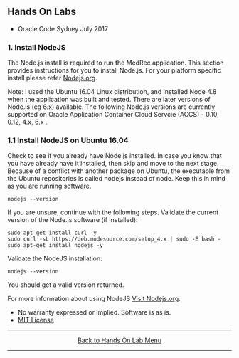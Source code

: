 ## Hands On Labs

- Oracle Code Sydney July 2017

### 1. Install NodeJS

The Node.js install is required to run the MedRec application.
This section provides instructions for you to install Node.js. 
For your platform specific install please refer [Nodejs.org](https://nodejs.org/en/download/). 

Note: I used the Ubuntu 16.04 Linux distribution, and installed Node 4.8 when the application was built and tested. There are later versions of Node.js (eg 6.x) available. The following Node.js versions are currently supported on Oracle Application Container Cloud Servcie (ACCS) - 0.10, 0.12, 4.x, 6.x .

### 1.1 Install NodeJS on Ubuntu 16.04

Check to see if you already have Node.js installed.
In case you know that you have already have it installed, then skip and move to the next stage.
Because of a conflict with another package on Ubuntu, the executable from the Ubuntu repositories is called nodejs instead of node. Keep this in mind as you are running software.

``` nodejs --version ```

If you are unsure, continue with the following steps.
Validate the current version of the Node.js software (if installed):

``` 
sudo apt-get install curl -y
sudo curl -sL https://deb.nodesource.com/setup_4.x | sudo -E bash -
sudo apt-get install nodejs -y 
```

Validate the NodeJS installation:

``` nodejs --version ```

You should get a valid version returned. 

For more information about using NodeJS [Visit Nodejs.org](https://nodejs.org/en/download/). 

* No warranty expressed or implied.  Software is as is.
* [MIT License](http://www.opensource.org/licenses/mit-license.html)

<hr />
<center>
<a href="../../handsonlabs" class="btn" >Back to Hands On Lab Menu</a>
<center />
<hr />

